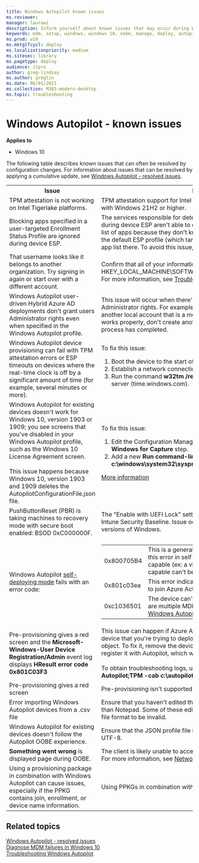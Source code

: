 ```yaml
---
title: Windows Autopilot known issues
ms.reviewer: 
manager: laurawi
description: Inform yourself about known issues that may occur during Windows Autopilot deployment.
keywords: mdm, setup, windows, windows 10, oobe, manage, deploy, autopilot, ztd, zero-touch, partner, msfb, intune
ms.prod: w10
ms.mktglfcycl: deploy
ms.localizationpriority: medium
ms.sitesec: library
ms.pagetype: deploy
audience: itpro
author: greg-lindsay
ms.author: greglin
ms.date: 06/01/2021
ms.collection: M365-modern-desktop
ms.topic: troubleshooting
---
```



# Windows Autopilot - known issues

**Applies to**

- Windows 10

The following table describes known issues that can often be resolved by configuration changes.  For information about issues that can be resolved by applying a cumulative update, see [Windows Autopilot - resolved issues](resolved-issues.md).

<table>
<th>Issue<th>More information

<tr><td>TPM attestation is not working on Intel Tigerlake platforms.</td>
<td>TPM attestation support for Intel TPM Tigerlake platforms are only supported on with Windows 21H2 or higher. </tr>

<tr><td>Blocking apps specified in a user-targeted Enrollment Status Profile are ignored during device ESP.</td>
<td>The services responsible for determining the list of apps that should be blocking during device ESP aren't able to determine the correct ESP profile containing the list of apps because they don't know the user identity. As a workaround, enable the default ESP profile (which targets all users and devices) and place the blocking app list there. To avoid this issue, target the ESP profile to <a href="enrollment-autopilot.md">device groups</a>.</tr>

<tr><td>That username looks like it belongs to another organization. Try signing in again or start over with a different account.</td>
 <td>Confirm that all of your information is correct at HKEY_LOCAL_MACHINE\SOFTWARE\Microsoft\Provisioning\Diagnostics\AutoPilot. For more information, see <a href="troubleshoot-oobe.md#windows-10-version-1709-and-above">Troubleshoot OOBE issues</a>.</td></tr>

<tr><td>Windows Autopilot user-driven Hybrid Azure AD deployments don't grant users Administrator rights even when specified in the Windows Autopilot profile.</td>
<td>This issue will occur when there's another user on the device that already has Administrator rights. For example, a PowerShell script or policy could create another local account that is a member of the Administrators group. To ensure this works properly, don't create another account until after the Windows Autopilot process has completed.</tr>

<tr><td>Windows Autopilot device provisioning can fail with TPM attestation errors or ESP timeouts on devices where the real-time clock is off by a significant amount of time (for example, several minutes or more).</td>
<td>To fix this issue: <ol><li>Boot the device to the start of the out-of-box experience (OOBE).
<li>Establish a network connection (wired or wireless).
<li>Run the command <b>w32tm /resync /force</b> to sync the time with the default time server (time.windows.com).</ol>
</tr>

<tr><td>Windows Autopilot for existing devices doesn't work for Windows 10, version 1903 or 1909; you see screens that you've disabled in your Windows Autopilot profile, such as the Windows 10 License Agreement screen.
<br>&nbsp;<br>
This issue happens because Windows 10, version 1903 and 1909 deletes the AutopilotConfigurationFile.json file.
<td>To fix this issue: <ol><li>Edit the Configuration Manager task sequence and disable the <b>Prepare Windows for Capture</b> step.
<li>Add a new <b>Run command-line</b> step that runs <b>c:\windows\system32\sysprep\sysprep.exe /oobe /reboot</b>.</ol>
<a href="https://oofhours.com/2019/09/19/a-challenge-with-windows-autopilot-for-existing-devices-and-windows-10-1903/">More information</a></tr>
 
<tr><td>PushButtonReset (PBR) is taking machines to recovery mode with secure boot enabled: BSOD 0xC000000F.
<td>The “Enable with UEFI Lock” setting causes this behavior, and is enabled in the Intune Security Baseline. Issue occurs with 1909, this issue is fixed with later versions of Windows.

<tr><td>Windows Autopilot <a href="self-deploying.md">self-deploying mode</a> fails with an error code:
<td><table>
<tr><td>0x800705B4<td>This is a general error indicating a timeout. A common cause of this error in self-deploying mode is that the device isn't TPM 2.0 capable (ex: a virtual machine). Devices that aren't TPM 2.0 capable can't be used with self-deploying mode.
<tr><td>0x801c03ea<td>This error indicates that TPM attestation failed, causing a failure to join Azure Active Directory with a device token.
<tr><td>0xc1036501<td>The device can't do an automatic MDM enrollment because there are multiple MDM configurations in Azure AD. See <a href="https://oofhours.com/2019/10/01/inside-windows-autopilot-self-deploying-mode/">Inside Windows Autopilot self-deploying mode</a>.
</table>
<tr><td>Pre-provisioning gives a red screen and the <b>Microsoft-Windows-User Device Registration/Admin</b> event log displays <b>HResult error code 0x801C03F3</b><td>This issue can happen if Azure AD can’t find an Azure AD device object for the device that you're trying to deploy. This issue will occur if you manually delete the object. To fix it, remove the device from Azure AD, Intune, and Autopilot, then re-register it with Autopilot, which will recreate the Azure AD device object.<br> 
<br>To obtain troubleshooting logs, use: <b>Mdmdiagnosticstool.exe -area Autopilot;TPM -cab c:\autopilot.cab</b>
<tr><td>Pre-provisioning gives a red screen<td>Pre-provisioning isn't supported on a VM.
<tr><td>Error importing Windows Autopilot devices from a .csv file<td>Ensure that you haven't edited the .csv file in Microsoft Excel or an editor other than Notepad. Some of these editors can introduce extra characters causing the file format to be invalid. 
<tr><td>Windows Autopilot for existing devices doesn't follow the Autopilot OOBE experience.<td>Ensure that the JSON profile file is saved in <b>ANSI/ASCII</b> format, not Unicode or UTF-8.
<tr><td><b>Something went wrong</b> is displayed page during OOBE.<td>The client is likely unable to access all the required Azure AD/MSA-related URLs. For more information, see <a href="networking-requirements.md">Networking requirements</a>.
<tr><td>Using a provisioning package in combination with Windows Autopilot can cause issues, especially if the PPKG contains join, enrollment, or device name information.<td>Using PPKGs in combination with Windows Autopilot isn't recommended.
</table>

## Related topics

[Windows Autopilot - resolved issues](resolved-issues.md)<br>
[Diagnose MDM failures in Windows 10](/windows/client-management/mdm/diagnose-mdm-failures-in-windows-10)<br>
[Troubleshooting Windows Autopilot](troubleshooting.md)
